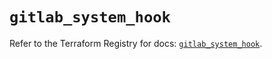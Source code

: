 # `gitlab_system_hook`

Refer to the Terraform Registry for docs: [`gitlab_system_hook`](https://registry.terraform.io/providers/gitlabhq/gitlab/17.11.0/docs/resources/system_hook).
